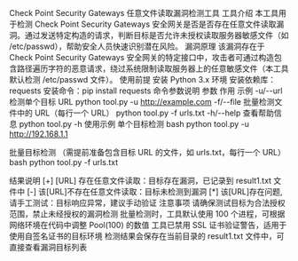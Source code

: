 Check Point Security Gateways 任意文件读取漏洞检测工具
工具介绍
本工具用于检测 Check Point Security Gateways 安全网关是否是否存在任意文件读取漏洞。通过发送特定构造的请求，判断目标是否允许未授权读取服务器敏感文件（如 /etc/passwd），帮助安全人员快速识别潜在风险。
漏洞原理
该漏洞存在于 Check Point Security Gateways 安全网关的特定接口中，攻击者可通过构造包含路径遍历字符的恶意请求，绕过系统限制读取服务器上的任意敏感文件（本工具默认检测 /etc/passwd 文件）。
使用前提
安装 Python 3.x 环境
安装依赖库：requests
安装命令：pip install requests
命令参数说明
参数	作用	示例
-u/--url	检测单个目标 URL	python tool.py -u http://example.com
-f/--file	批量检测文件中的 URL（每行一个 URL）	python tool.py -f urls.txt
-h/--help	查看帮助信息	python tool.py -h
使用示例
单个目标检测
bash
python tool.py -u http://192.168.1.1

批量目标检测
（需提前准备包含目标 URL 的文件，如 urls.txt，每行一个 URL）
bash
python tool.py -f urls.txt

结果说明
[+] [URL] 存在任意文件读取：目标存在漏洞，已记录到 result1.txt 文件中
[-] 该[URL]不存在任意文件读取：目标未检测到漏洞
[*] 该[URL]存在问题,请手工测试：目标响应异常，建议手动验证
注意事项
请确保测试目标为合法授权范围，禁止未经授权的漏洞检测
批量检测时，工具默认使用 100 个进程，可根据网络环境在代码中调整 Pool(100) 的数值
工具已禁用 SSL 证书验证警告，适用于使用自签名证书的目标环境
检测结果会保存在当前目录的 result1.txt 文件中，可直接查看漏洞目标列表
